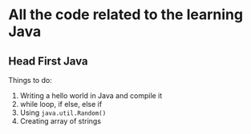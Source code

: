 # All the code related to the learning Java


## Head First Java 

Things to do:
1. Writing a hello world in Java and compile it
2. while loop, if else, else if 
3. Using `java.util.Random()`
4. Creating array of strings
